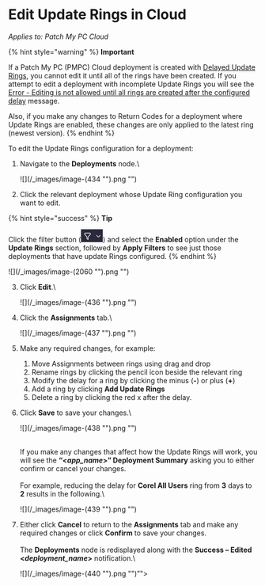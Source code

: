 # Edit Update Rings in Cloud

_Applies to: Patch My PC Cloud_

{% hint style="warning" %}
**Important**

If a Patch My PC (PMPC) Cloud deployment is created with [Delayed Update Rings](how-cloud-update-rings-are-created.md#delayed-update-rings), you cannot edit it until all of the rings have been created. If you attempt to edit a deployment with incomplete  Update Rings you will see the [Error - Editing is not allowed until all rings are created after the configured delay](../../cloud-troubleshooting/troubleshooting-cloud-update-rings/error-editing-is-not-allowed-until-all-rings-are-created-after-the-configured-delay-cloud-error.md) message.

Also, if you make any changes to Return Codes for a deployment where Update Rings are enabled, these changes are only applied to the latest ring (newest version).
{% endhint %}

To edit the Update Rings configuration for a deployment:

1.  Navigate to the **Deployments** node.\


    ![](/_images/image-(434 "").png "")


2. Click the relevant deployment whose Update Ring configuration you want to edit.

{% hint style="success" %}
**Tip**

Click the filter button (![](<../../../.gitbook/assets/image (2513).png>)) and select the **Enabled** option under the **Update Rings** section, followed by **Apply Filters** to see just those deployments that have update Rings configured.&#x20;
{% endhint %}

![](/_images/image-(2060 "").png "")

3.  Click **Edit**.\


    ![](/_images/image-(436 "").png "")


4.  Click the **Assignments** tab.\


    ![](/_images/image-(437 "").png "")


5. Make any required changes, for example:&#x20;
   1. Move Assignments between rings using drag and drop
   2. Rename rings by clicking the pencil icon beside the relevant ring
   3. Modify the delay for a ring by clicking the minus (**-**) or plus (**+**)
   4. Add a ring by clicking **Add Update Rings**
   5. Delete a ring by clicking the red x after the delay.
6.  Click **Save** to save your changes.\


    ![](/_images/image-(438 "").png "")

    \
    If you make any changes that affect how the Update Rings will work, you will see the **“<**_**app\_name**_**>” Deployment Summary** asking you to either confirm or cancel your changes.\
    \
    For example, reducing the delay for **Corel All Users** ring from **3** days to **2** results in the following.\


    ![](/_images/image-(439 "").png "")


7.  Either click **Cancel** to return to the **Assignments** tab and make any required changes or click **Confirm** to save your changes.\
    \
    The **Deployments** node is redisplayed along with the **Success – Edited <**_**deployment\_name**_**>** notification.\


    ![](/_images/image-(440 "").png "")”">
